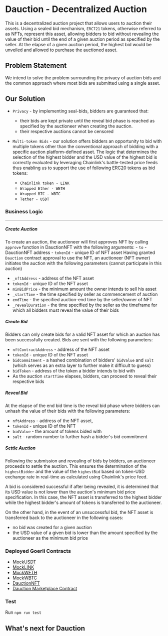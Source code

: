 
#  Dauction  - Decentralized Auction

This is a decentralized auction project that allows users to auction their assets. Using a sealed bid mechanism, `ERC721` tokens, otherwise referred to as NFTs, represent this asset, allowing bidders to bid without revealing the value of their bid until the end of a given auction period as specified by the seller. At the elapse of a given auction period, the highest bid would be unveiled and allowed to purchase the auctioned asset.


## Problem Statement
We intend to solve the problem surrounding the privacy of auction bids and the common approach where most bids are submitted using a single asset. 


## Our Solution
- `Privacy` - by implementing seal-bids, bidders are guaranteed that: 
  - their bids are kept private until the reveal bid phase is reached as specified by the auctioneer when creating the auction. 
  - their respective auctions cannot be censored

- `Multi-token Bids` - our solution offers bidders an opportunity to bid with multiple tokens other than the conventional approach of bidding with a specific auction platform-defined asset. The logic that determines the selection of the highest bidder and the USD value of the highest bid is correctly evaluated by leveraging Chainlink's battle-tested price feeds thus enabling us to support the use of following ERC20 tokens as bid tokens:
  - `Chainlink token - LINK`
  - `Wrapped Ether - WETH`
  - `Wrapped BTC - WBTC`
  - `Tether - USDT`



### Business Logic
---
##### Create Auction
To create an auction, the auctioneer will first approves NFT by calling `approve` function in DauctionNFT with the following arguments:
    - `to` - DauctionNFT address
    - `tokenId` - unique ID of NFT asset
Having granted `Dauction` contract approval to use the NFT, an auctioneer (NFT owner) initiates the auction with the following parameters (cannot participate in this auction)
  - `_nftAddress` - address of the NFT asset
  - `tokenId` - unique ID of the NFT asset
  - `minBidPrice` - the minimum amount the owner intends to sell his asset
  - `_startTime` - the time specified by seller as commencement of auction
  - `endTime` - the specified auction-end time by the seller/owner of NFT
  - `_revealDuration` - the time specified by the seller as the timeframe for which all bidders must reveal the value of their bids



##### Create Bid
Bidders can only create bids for a valid NFT asset for which an auction has been successfully created. Bids are sent with the following parameters: 
  - `nftContractAddress` - address of the NFT asset
  - `tokenId` - unique ID of the NFT asset
  - `bidCommitment` - a hashed combination of bidders' `bidValue` and `salt` (which serves as an extra layer to further make it difficult to guess)
  - `bidToken` - address of the token a bidder intends to bid with
  - As the auction `startTime` elapses, bidders, can proceed to reveal their respective bids

##### Reveal Bid
At the elapse of the end bid time is the reveal bid phase where bidders can unhash the value of their bids with the following parameters:
 - `nftAddress` - address of the NFT asset,
 - `tokenId` - unique ID of the NFT
 - `bidValue` - the amount of tokens bided with
 - `salt` - random number to further hash a bidder's bid commitment 
       


##### Settle Auction
Following the submission and revealing of bids by bidders, an auctioneer proceeds to settle the auction. This ensures the determination of the `highestBidder` and the value of the `highestBid` based on token-USD exchange rate in real-time as calculated using Chainlink's price feed. 

A bid is considered successful if after being revealed, it is determined that its USD value is not lower than the auction's minimum bid price specification. In this case, the NFT asset is transferred to the highest bidder while the highest bidder's amount of tokens is transferred to the auctioneer.

On the other hand, in the event of an unsuccessful bid, the NFT asset is transferred back to the auctioneer in the following cases:
- no bid was created for a given auction
- the USD value of a given bid is lower than the amount specified by the auctioneer as the minimum bid price


### Deployed Goerli Contracts

- [MockUSDT](https://goerli.etherscan.io/token/0x289bc9A76ADbF81746db9A8e99DdF6776d41D84b)
- [MockLINK](https://goerli.etherscan.io/token/0xda469e02e3d939c3ffafa5e8bf9569ccffe8da0d)
- [MockWETH](https://goerli.etherscan.io/token/0x5db5a283bdebf69a9e779e7fef7d6616b02dffe6)
- [MockWBTC](https://goerli.etherscan.io/token/0x5df75ff8fe3fcbbf056db82ad5b6c96aa5044964)
- [DauctionNFT](https://goerli.etherscan.io/token/0x17d76D5776505eD9F60030eb8744B88A96ff9e84)
- [Dauction Marketplace Contract](https://goerli.etherscan.io/address/0x67fd942138ea7d117971944b88d8d80b08c9d2e9)


### Test
Run `npm run test`

## What's next for Dauction 
